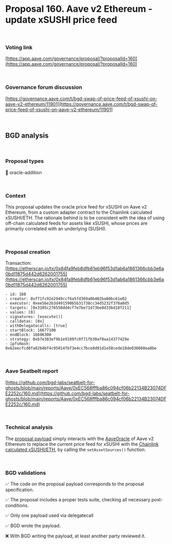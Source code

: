 # Proposal 160. Aave v2 Ethereum - update xSUSHI price feed

<br>

### Voting link

[https://app.aave.com/governance/proposal/?proposalId=160](https://app.aave.com/governance/proposal/?proposalId=160)

<br>

### Governance forum discussion

[https://governance.aave.com/t/bgd-swap-of-price-feed-of-xsushi-on-aave-v2-ethereum/11901](https://governance.aave.com/t/bgd-swap-of-price-feed-of-xsushi-on-aave-v2-ethereum/11901)

<br>

## BGD analysis

<br>

### Proposal types

:crystal_ball: oracle-addition

<br>

### Context

This proposal updates the oracle price feed for xSUSHI on Aave v2 Ethereum, from a custom adapter contract to the Chainlink calculated xSUSHI/ETH.
The rationale behind is to be consistent with the idea of using off-chain calculated feeds for assets like xSUSHI, whose prices are primarily correlated with an underlying (SUSHI).


<br>

### Proposal creation

Transaction: [https://etherscan.io/tx/0x84fa9feb8dfb61eb96f53d1ab6a1861366cbb3e6a0bd11875d442d6262001755](https://etherscan.io/tx/0x84fa9feb8dfb61eb96f53d1ab6a1861366cbb3e6a0bd11875d442d6262001755)

```
- id: 160
- creator: 0xf71fc92e2949ccf6a5fd369a0b402ba80bc61e02
- executor: 0xee56e2b3d491590b5b31738cc34d5232f378a8d5
- targets: [0x3105c276558dd4cf7e7be71d73be8d33bd18f211]
- values: [0]
- signatures: [execute()]
- calldatas: [0x]
- withDelegatecalls: [true]
- startBlock: 16677100
- endBlock: 16696300
- strategy: 0xb7e383ef9b1e9189fc0f71fb30af8aa14377429e
- ipfsHash: 0x62eecfcd8fa8264bf4c95014fbf3e4cc7bce8d91d1e58cede18de038660ea8be
```

<br>

### Aave Seatbelt report

[https://github.com/bgd-labs/seatbelt-for-ghosts/blob/main/reports/Aave/0xEC568fffba86c094cf06b22134B23074DFE2252c/160.md](https://github.com/bgd-labs/seatbelt-for-ghosts/blob/main/reports/Aave/0xEC568fffba86c094cf06b22134B23074DFE2252c/160.md)

<br>

### Technical analysis

The [proposal payload](https://etherscan.io/address/0x3105C276558Dd4cf7E7be71d73Be8D33bD18F211#code#F3#L1) simply interacts with the [AaveOracle](https://etherscan.io/address/0xA50ba011c48153De246E5192C8f9258A2ba79Ca9#code) of Aave v2 Ethereum to replace the current price feed for xSUSHI with the [Chainlink calculated xSUSHI/ETH](https://etherscan.io/address/0xF05D9B6C08757EAcb1fbec18e36A1B7566a13DEB#code), by calling the `setAssetSources()` function.


<br>

### BGD validations

:white_check_mark: The code on the proposal payload corresponds to the proposal specification.

:white_check_mark: The proposal includes a proper tests suite, checking all necessary post-conditions.

:white_check_mark: Only one payload used via delegatecall

:white_check_mark: BGD wrote the payload.

:x: With BGD writing the payload, at least another party reviewed it.
